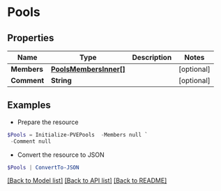 # Pools
## Properties

Name | Type | Description | Notes
------------ | ------------- | ------------- | -------------
**Members** | [**PoolsMembersInner[]**](PoolsMembersInner.md) |  | [optional] 
**Comment** | **String** |  | [optional] 

## Examples

- Prepare the resource
```powershell
$Pools = Initialize-PVEPools  -Members null `
 -Comment null
```

- Convert the resource to JSON
```powershell
$Pools | ConvertTo-JSON
```

[[Back to Model list]](../README.md#documentation-for-models) [[Back to API list]](../README.md#documentation-for-api-endpoints) [[Back to README]](../README.md)

